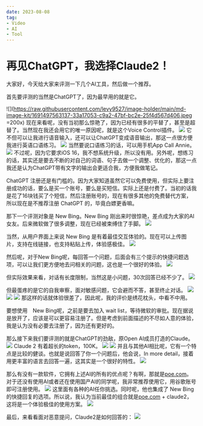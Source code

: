 ```yaml
---
date: 2023-08-08
tag:
- Video
- AI
- Tool
---
```


# 再见ChatGPT，我选择Claude2！
大家好，今天给大家来评测一下几个AI工具，然后做一个推荐。

首先要评测的当然是ChatGPT了，因为最早用的就是它。
<!-- more -->

![](https://raw.githubusercontent.com/levy9527/image-holder/main/md-image-kit/1691497563137-33a17053-c9a2-47bf-bc2e-25f4d567d406.jpeg =200x)
现在来看呢，没有当初那么惊艳了，因为已经有很多的平替了，甚至是超替了。当然现在我还会用它的唯一原因呢，就是这个Voice Control插件。
![](https://raw.githubusercontent.com/levy9527/image-holder/main/md-image-kit/1691496708600-bf176d70-9764-44bf-acef-ec12d9a11dfc.png)
它不但可以让我进行语音输入，还可以让ChatGPT变成语音输出，那这一点很方便我进行英语口语练习。
![](https://raw.githubusercontent.com/levy9527/image-holder/main/md-image-kit/1691141347852-e35d09c0-d54d-40c6-90a5-e3d28e39780f.png)
当然要说口语练习的话，可以用手机App Call Annie。
![](https://raw.githubusercontent.com/levy9527/image-holder/main/md-image-kit/1691497638286-42c93622-3bbe-4bb9-9c63-c86394cb8b12.png)
不过呢，因为它要求iOS 16，我不想系统升级，所以没有用。另外呢，想练习的话，其实还是要去不断的对自己的词语、句子去做一个调整、优化的，那这一点我还是认为ChatGPT带有文字的输出会更适合我，方便我做笔记。

ChatGPT 注册还是有门槛的。因为大家知道虽然它可以免费使用，但实际上要注册成功的话，要么是买一个账号，要么是买短信。实际上还是付费了。当初的话我是花了16块钱买了个短信，然后注册账号的，现在有很多其他的免费替代方案，所以现在是不推荐注册 ChatGPT 的，毕竟白嫖更香嘛。

那下一个评测对象是 New Bing。New Bing 刚出来时很惊艳，差点成为大家的AI女友。后来微软做了很多调整，现在已经被束缚住了手脚。
![](https://raw.githubusercontent.com/levy9527/image-holder/main/md-image-kit/1691497897730-ba5c03d0-bedf-49c8-a5bf-9315cd73c045.png)
 
当然，从用户界面上来说 New Bing 是有着最佳交互体验的。现在可以上传图片，支持在线链接，也支持粘贴上传，体验感极佳。
![](https://raw.githubusercontent.com/levy9527/image-holder/main/md-image-kit/1691498444935-ad025857-4e60-482e-aa5a-e92d4e97b20b.png)

然后呢，对于New Bing呢，每回答一个问题，后面会有三个提示的快捷问题选项，可以让我们更方便地去问相关的问题，这也是一个很好的体验。
![](https://raw.githubusercontent.com/levy9527/image-holder/main/md-image-kit/1691497997574-437ce374-1e87-4600-9af2-cc70efebdb10.png)
 
但实际效果来看，对话有长度限制，当然这是小问题，30次回答已经不少了。
![](https://raw.githubusercontent.com/levy9527/image-holder/main/md-image-kit/1691498332803-a14c00de-3684-4e60-a387-60d1283e7022.png)

但最蛋疼的是它的自我审察，面对敏感问题，它会避而不答，甚至终止对话。
![](https://raw.githubusercontent.com/levy9527/image-holder/main/md-image-kit/1691498365130-d5929478-d9a5-416f-9606-b7bec67caad2.png)
![](https://raw.githubusercontent.com/levy9527/image-holder/main/md-image-kit/1691498381957-1144e16a-5c40-414a-91fc-970cc67888c1.png)
![](https://raw.githubusercontent.com/levy9527/image-holder/main/md-image-kit/1691498406567-e47ec965-a774-4b58-a4aa-6d7fb253d99f.png)
那这样的话就体验很差了，因此呢，我的评价是绣花枕头，中看不中用。

要想使用　New Bing呢，之前是要去加入 wait list，等待微软的审批。现在据说是放开了，应该是可以更容易注册了。但是考虑到前面描述的不尽如人意的体验，我是认为没有必要去注册了，因为还有更好的。

那么接下来我们要评测的就是ChatGPT的劲敌，原Open AI成员打造的Claude。
![](https://raw.githubusercontent.com/levy9527/image-holder/main/md-image-kit/1691498639867-1f76f000-614a-4e23-819a-b2d5485ce37d.png)
Claude 2 有着超长的token，100K。
![](https://raw.githubusercontent.com/levy9527/image-holder/main/md-image-kit/1691140955254-ffb96279-cd23-46a0-a7e2-024765950ad1.png)
![](https://raw.githubusercontent.com/levy9527/image-holder/main/md-image-kit/1691140998471-af379145-649a-4db5-b756-7726de995402.png)
并且与其他AI相比呢，它有一个特点是比较的健谈。也就是说回答了你一个问题后，他会说，In more detail，接着用更丰富的语言去回答一遍，这其实是一个很好的特性。
![](https://raw.githubusercontent.com/levy9527/image-holder/main/md-image-kit/1691141062860-cc38cc84-9ef8-4daa-ad11-8c1c28ae3059.png)

那么有没有一款软件，它拥有上述AI的所有的优点呢？有啊，那就是[poe.com](http://www.google.com/url?q=http%3A%2F%2Fpoe.com&sa=D&sntz=1&usg=AOvVaw3Y6qR69nWHmGJYljGz8eK4)。对于还没有使用AI或者还在使用国产AI的同学呢，我非常推荐使用它，用谷歌账号即可注册使用。
![](https://raw.githubusercontent.com/levy9527/image-holder/main/md-image-kit/1691497388132-d255ee3f-f1e8-4ae7-8870-5cf51d9906a9.png)
这里面有各种的AI任你挑选。同时呢，他也集成了 New Bing 的快捷回复的选项。所以说，我认为当前最佳的组合就是[poe.com](http://www.google.com/url?q=http%3A%2F%2Fpoe.com&sa=D&sntz=1&usg=AOvVaw3Y6qR69nWHmGJYljGz8eK4) + claude2，这将是一个体验极佳的使用方案。
![](https://raw.githubusercontent.com/levy9527/image-holder/main/md-image-kit/1691141726927-7d6cb97a-8e17-4687-abe1-22e46ed3945a.png)

最后，来看看面对恶意提问，Claude2是如何回答的：
![](https://raw.githubusercontent.com/levy9527/image-holder/main/md-image-kit/1691499213415-94b6c6b0-b59b-43b9-96b5-b346a2ee7e1f.png)


